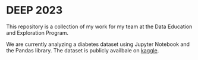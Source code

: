 # DEEP 2023
This repository is a collection of my work for my team at the Data Education and Exploration Program.

We are currently analyzing a diabetes dataset using Jupyter Notebook and the Pandas library. The dataset is publicly availbale on [kaggle](https://www.kaggle.com/datasets/iammustafatz/diabetes-prediction-dataset).
